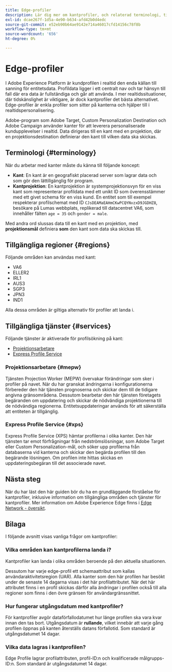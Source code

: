 ```yaml
---
title: Edge-profiler
description: Lär dig mer om kantprofiler, och relaterad terminologi, tillgängliga områden för kantprofiler samt tillgängliga tjänster för kantprofiler.
exl-id: dcae267f-1d5a-4e90-b634-afd42b0d4edc
source-git-commit: e52eb90b64ae9142e714a46017cfd14156c78f8b
workflow-type: tm+mt
source-wordcount: '656'
ht-degree: 0%

---
```


# Edge-profiler

I Adobe Experience Platform är kundprofilen i realtid den enda källan till sanning för entitetsdata. Profildata ligger i ett centralt nav och tar hänsyn till fall där era data är fullständiga och går att använda. I mer realtidssituationer, där tidskänslighet är viktigare, är dock kantprofiler det bästa alternativet. Edge-profiler är enkla profiler som sitter på kanterna och hjälper till i realtidspersonalisering.

Adobe-program som Adobe Target, Custom Personalization Destination och Adobe Campaign använder kanter för att leverera personaliserade kundupplevelser i realtid. Data dirigeras till en kant med en projektion, där en projektionsdestination definierar den kant till vilken data ska skickas.

## Terminologi {#terminology}

När du arbetar med kanter måste du känna till följande koncept:

- **Kant**: En kant är en geografiskt placerad server som lagrar data och som gör den lättillgänglig för program.
- **Kantprojektion**: En kantprojektion är systemprojektionsvyn för en viss kant som representerar profildata med ett unikt ID som överensstämmer med ett givet schema för en viss kund. En entitet som till exempel respekterar profilschemat med ID `CJsDEAMaEAHmCKwPCQYNvzxD9JGDHZ8`, besökare på Lumas webbplats, replikerad till datacentret VA6, som innehåller fälten `age = 35` och `gender = male`.

Med andra ord slussas data till en kant med en projektion, med **projektionsmål** definiera **som** den kant som data ska skickas till.

## Tillgängliga regioner {#regions}

Följande områden kan användas med kant:

- VA6
- ELLER2
- IRL1
- AUS3
- SGP3
- JPN3
- IND1

Alla dessa områden är giltiga alternativ för profiler att landa i.

## Tillgängliga tjänster {#services}

Följande tjänster är aktiverade för profilsökning på kant:

- [Projektionsarbetare](#mepw)
- [Express Profile Service](#xps)

### Projektionsarbetare {#mepw}

Tjänsten Projection Worker (MEPW) övervakar förändringar som sker i profiler på navet. När du har granskat ändringarna i konfigurationerna förbereder den här tjänsten prognoserna och skickar dem till de tidigare angivna gränsområdena. Dessutom bearbetar den här tjänsten företagets begäranden om uppdatering och skickar de nödvändiga projektionerna till de nödvändiga regionerna. Entitetsuppdateringar används för att säkerställa att entiteten är tillgänglig.

### Express Profile Service {#xps}

Express Profile Service (XPS) hämtar profilerna i olika kanter. Den här tjänsten tar emot förfrågningar från nedströmslösningar, som Adobe Target eller Custom Personalization-mål, och söker upp profilerna från databaserna vid kanterna och skickar den begärda profilen till den begärande lösningen. Om profilen inte hittas skickas en uppdateringsbegäran till det associerade navet.

## Nästa steg

När du har läst den här guiden bör du ha en grundläggande förståelse för kantprofiler, inklusive information om tillgängliga områden och tjänster för kantprofiler. Mer information om Adobe Experience Edge finns i [Edge Network - översikt](../web-sdk/home.md#edge-network).

## Bilaga

I följande avsnitt visas vanliga frågor om kantprofiler:

### Vilka områden kan kantprofilerna landa i?

Kantprofiler kan landa i olika områden beroende på den aktuella situationen.

Dessutom har varje edge-profil ett schemaattribut som kallas användaraktivitetsregion (UAR). Alla kanter som den här profilen har besökt under de senaste 14 dagarna visas i det här profilattributet. När det här attributet finns i en profil skickas därför alla ändringar i profilen också till alla regioner som finns i den övre gränsen för användargränssnittet.

### Hur fungerar utgångsdatum med kantprofiler?

För kantprofiler avgör dataförfallodatumet hur länge profilen ska vara kvar innan den tas bort. Utgångsdatum är **rullande**, vilket innebär att varje gång profilen öppnas på kanten återställs datans förfallotid. Som standard är utgångsdatumet 14 dagar.

### Vilka data lagras i kantprofilen?

Edge Profile lagrar profilattributen, profil-ID:n och kvalificerade målgrupps-ID:n. Som standard är utgångsdatumet 14 dagar.
